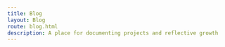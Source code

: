 ```yaml
---
title: Blog
layout: Blog
route: blog.html
description: A place for documenting projects and reflective growth
---
```


